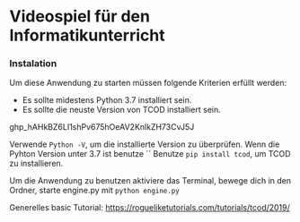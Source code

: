 # Videospiel für den Informatikunterricht


### Instalation

Um diese Anwendung zu starten müssen folgende Kriterien erfüllt werden:

- Es sollte midestens Python 3.7 installiert sein.
- Es sollte die neuste Version von TCOD installiert sein.

ghp_hAHkBZ6LI1shPv675hOeAV2KnlkZH73CvJ5J

Verwende `Python -V`, um die installierte Version zu überprüfen.
Wenn die Pyhton Version unter 3.7 ist benutze ``
Benutze `pip install tcod`, um TCOD zu installieren.

Um die Anwendung zu benutzen aktiviere das Terminal, bewege dich in den Ordner, starte engine.py mit `python engine.py`

Generelles basic Tutorial: https://rogueliketutorials.com/tutorials/tcod/2019/
